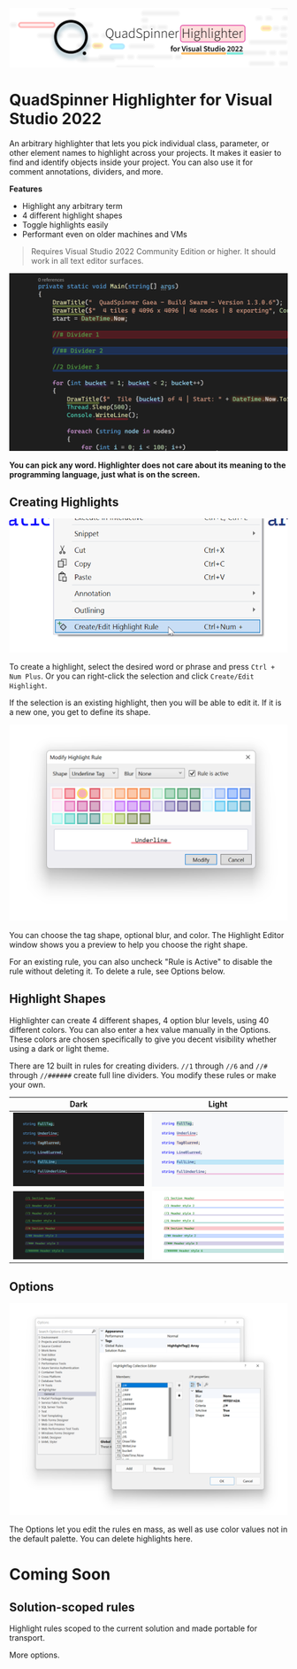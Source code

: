 ![](images/cover-git.png)

# QuadSpinner Highlighter for Visual Studio 2022

An arbitrary highlighter that lets you pick individual class, parameter, or other element names to highlight across your projects. It makes it easier to find and identify objects inside your project. You can also use it for comment annotations, dividers, and more.

**Features**
- Highlight any arbitrary term
- 4 different highlight shapes
- Toggle highlights easily
- Performant even on older machines and VMs

> Requires Visual Studio 2022 Community Edition or higher. It should work in all text editor surfaces.

![](images/example_code.png)

**You can pick any word. Highlighter does not care about its meaning to the programming language, just what is on the screen.**

## Creating Highlights

![](images/menu.png)

To create a highlight, select the desired word or phrase and press `Ctrl + Num Plus`. Or you can right-click the selection and click `Create/Edit Highlight`.

If the selection is an existing highlight, then you will be able to edit it. If it is a new one, you get to define its shape.

![](images/editor.png)

You can choose the tag shape, optional blur, and color. The Highlight Editor window shows you a preview to help you choose the right shape.

For an existing rule, you can also uncheck "Rule is Active" to disable the rule without deleting it. To delete a rule, see Options below.

## Highlight Shapes

Highlighter can create 4 different shapes, 4 option blur levels, using 40 different colors. You can also enter a hex value manually in the Options. These colors are chosen specifically to give you decent visibility whether using a dark or light theme.

There are 12 built in rules for creating dividers. `//1` through `//6` and `//#` through `//######` create full line dividers. You modify these rules or make your own.

| Dark | Light|
| --- | --- |
| ![](images/example_dark.png) | ![](images/example_light.png) | 
| ![](images/dividers_dark.png) | ![](images/dividers_light.png) |

## Options

![](images/options.png)

The Options let you edit the rules en mass, as well as use color values not in the default palette. You can delete highlights here.

# Coming Soon

## Solution-scoped rules

Highlight rules scoped to the current solution and made portable for transport.

More options.

